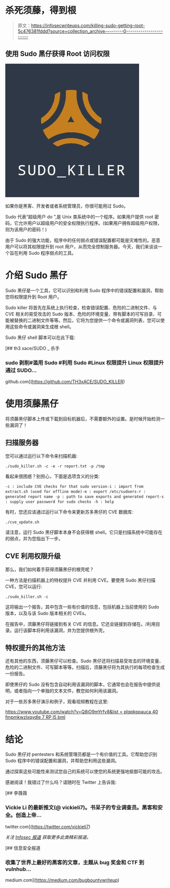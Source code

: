 # 杀死须藤，得到根

> 原文：<https://infosecwriteups.com/killing-sudo-getting-root-5c476381fddd?source=collection_archive---------0----------------------->

## 使用 Sudo 黑仔获得 Root 访问权限

![](img/0d2b21a92c9e6d5a2aa102ad84c874f3.png)

如果你是黑客、开发者或者系统管理员，你很可能用过 Sudo。

Sudo 代表“超级用户 do ”,是 Unix 类系统中的一个程序。如果用户提供 root 密码，它允许用户以超级用户的安全权限执行程序。(如果用户拥有超级用户权限，则为该用户的密码！)

由于 Sudo 的强大功能，程序中的任何弱点或错误配置都可能是灾难性的。恶意用户可以将其权限提升到 root 用户，从而完全控制服务器。今天，我们来谈谈一个旨在利用 Sudo 程序弱点的工具。

# 介绍 Sudo 黑仔

Sudo 黑仔是一个工具，它可以识别和利用 Sudo 程序中的错误配置和漏洞，帮助您将权限提升到 Root 用户。

Sudo killer 将首先在系统上执行检查，检查错误配置、危险的二进制文件、与 CVE 相关的易受攻击的 Sudo 版本、危险的环境变量、带有脚本的可写目录、可能被替换的二进制文件等等。然后，它将为您提供一个命令或漏洞列表，您可以使用这些命令或漏洞来生成根 shell。

Sudo 黑仔 shell 脚本可以在此下载:

[](https://github.com/TH3xACE/SUDO_KILLER) [## th3 xace/SUDO _ 杀手

### sudo 剥削#滥用 Sudo #利用 Sudo #Linux 权限提升 Linux 权限提升通过 SUDO…

github.com](https://github.com/TH3xACE/SUDO_KILLER) 

# 使用须藤黑仔

将须藤黑仔脚本上传或下载到目标机器后，不需要额外的设置。是时候开始检测一些漏洞了！

## 扫描服务器

您可以通过运行以下命令来扫描机器:

```
./sudo_killer.sh -c -e -r report.txt -p /tmp
```

看起来很困惑？别担心，下面是选项含义的分类:

```
-c : include CVE checks for that sudo version-i : import from extract.sh (used for offline mode)-e : export /etc/sudoers-r : generated report name -p : path to save exports and generated report-s : supply user password for sudo checks -h : help
```

有时，您还应该通过运行以下命令来更新苏多黑仔的 CVE 数据库:

```
./cve_update.sh
```

请注意，运行 Sudo 黑仔脚本本身不会获得根 shell。它只是扫描系统中可能存在的弱点，并为您指出下一步。

## CVE 利用权限升级

那么，我们如何着手获得须藤黑仔的根壳呢？

一种方法是扫描机器上的特权提升 CVE 并利用 CVE。要使用 Sudo 黑仔扫描 CVE，您可以运行:

```
./sudo_killer.sh -c
```

这将输出一个报告，其中包含一些有价值的信息，包括机器上当前使用的 Sudo 版本，以及与该 Sudo 版本相关的 CVEs。

在报告中，须藤黑仔将链接到有关 CVE 的信息。它还会链接到存储在。/利用目录。运行该脚本将利用该漏洞，并为您提供根外壳。

## 特权提升的其他方法

还有其他的东西，须藤黑仔可以检查。Sudo 黑仔还将扫描易受攻击的环境变量、危险的二进制文件、可写脚本等等。扫描后，须藤黑仔将为其执行的每项检查生成一份报告。

即使黑仔的 Sudo 没有包含自动利用该漏洞的脚本，它通常也会在报告中提供说明，或者指向一个单独的文本文件，教您如何利用该漏洞。

对于一些苏多黑仔演示和例子，观看视频教程在这里:

[https://www.youtube.com/watch?v=Q8iO9mYrfv8&list = plqpkppauca 40 fmpmkwzlxqydle 7 RP l5 bml](https://www.youtube.com/watch?v=Q8iO9mYrfv8&list=PLQPKPAuCA40FMpMKWZLxQydLe7rPL5bml)

# 结论

Sudo 黑仔对 pentesters 和系统管理员都是一个有价值的工具。它帮助您识别 Sudo 程序中的错误配置和漏洞，并帮助您利用这些漏洞。

通过探索这些可能性来测试您自己的系统可以使您的系统更强地抵御可能的攻击。

感谢阅读！我错过了什么吗？请随时在 Twitter 上告诉我:

[](https://twitter.com/vickieli7) [## 李薇薇

### Vickie Li 的最新推文(@ vickieli7)。书呆子的专业调查员。黑客和安全。创造上帝…

twitter.com](https://twitter.com/vickieli7) 

*关注* [*Infosec 报道*](https://medium.com/bugbountywriteup) *获取更多此类精彩报道。*

[](https://medium.com/bugbountywriteup) [## 信息安全报道

### 收集了世界上最好的黑客的文章，主题从 bug 奖金和 CTF 到 vulnhub…

medium.com](https://medium.com/bugbountywriteup)
